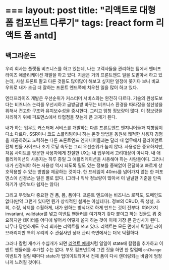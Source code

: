 ===
layout: post
title: "리액트로 대형 폼 컴포넌트 다루기"
tags: [react form 리액트 폼 antd]
===

## 백그라운드

우리 회사는 플랫폼 비즈니스를 하고 있는데, 나는 고객사들을 관리하는 팀에서 엔터프라이즈 애플리케이션 개발을 하고 있다. 지금은 거의 프론트엔드 일을 도맡아서 하고 있는데, 사실 프론트 말고 다른 것들도 많이많이 해보고 싶지만 일정에 쫒기다 보니 비교 우위로 내가 조금 더 잘하는 프론트 엔드쪽에 치우친 일을 많이 하고 있다.

엔터프라이즈 개발은 우선순위가 커스터머 서비스와는 완전히 다르다. 기술의 완성도보다는 비즈니스 논리를 우선시하고 금방금방 바뀌는 비즈니스 환경을 따라잡을 생산성을 위해서 견고한 구조와 유지보수성을 중시한다. 그리고 엄청 정보량이 많다. 이 정보량을 처리하기 위해 퍼포먼스에서 타협점을 찾는게 큰 과제가 된다.

내가 하는 업무도 커스터머 서비스를 개발하는 다른 프론트엔드 엔지니어들과 지향점이 다소 다르다. SSR이니 코드 스플리팅이니 하는 온갖 방법을 동원해 쾌적한 사용자 경험을 제공하려고 노력하는 다른 프론트엔드 엔지니어들과는 달리 내 업무에서 클라이언트 전체 번들 사이즈나 초기 로딩 속도는 그리 우선순위가 높지 않다. 사용성은 중요하지만, 처음 사이트를 방문한 사용자에게 친절한 UX는 내 업무에서 고려대상이 아니다. 내 애플리케이션의 사용자는 하루 종일 그 애플리케이션을 사용해야 하는 사람들이다. 그러니 내가 신경써야 하는 사용성 역시 되도록 밀도 있는 정보를 중복없이 전달하고 빠르게 상호작용할 수 있는 방법을 제공하는 것이다. 한 프레임이 40ms를 넘어가지 않는 한 퍼포먼스에 신경쓰는 일은 별로 없다. (그러나 워낙 정보량이 많아서 이 널널한 기준을 만족하기가 생각보다 쉽지는 않다)

그리고 무엇보다 중요한 건 폼, 폼, 폼이다. 프론트 엔드에는 비즈니스 로직도, 도메인도 없다(만약 그런게 있다면 뭔가 상식적인 설계는 아닐테다). 정보의 CRUD, 즉 생성, 조회, 수정, 삭제를 수월하게, 내가 원하는 방식대로 하게 만드는 것이 전부다. 여러가지 invariant, validator를 넣고 이벤트 핸들러를 여기저기 갖다 붙이고 하는 것들도 뭐 중요하지만 데이터를 어디에 넣어서 어떻게 쓸지 하는 것이 이제 가장 큰 관심사가 된다. 너무나 당연하게도 우리 회사는 리액트를 쓰고 있다. 리액트는 모든 면에서 탁월한 라이브러리지만 특히 우리의 주 관심사인 상태 관리 측면에서는 더욱 탁월하다.

그러나 칼럼 개수가 수십개가 되면 [리액트 예제](https://reactjs.org/docs/forms.html#controlled-components)처럼 일일이 state에 칼럼을 추가하고 이벤트 핸들러를 추가할 수는 없다. 부모 컴포넌트에 그런 짓을 하면 한 칼럼에 `onChange` 이벤트가 걸릴 때마다 state가 업데이트되어서 전체 폼이 다시 렌더링되는 바람에 엄청나게 느려질 것이다.
